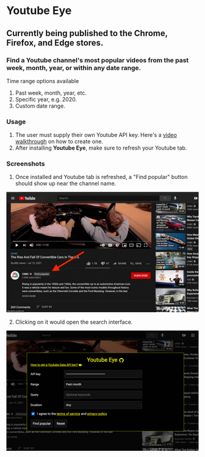 # Youtube Eye 

## Currently being published to the Chrome, Firefox, and Edge stores. 

### Find a Youtube channel's most popular videos from the past week, month, year, or within any date range. 

Time range options available 
1. Past week, month, year, etc.
2. Specific year, e.g. 2020. 
3. Custom date range. 

### Usage 
1. The user must supply their own Youtube API key. Here's a [video walkthrough](https://www.youtube.com/watch?v=FpXkDHNyMrE) on how to create one.
2. After installing **Youtube Eye**, make sure to refresh your Youtube tab. 


### Screenshots 

1. Once installed and Youtube tab is refreshed, a "Find popular" button should show up near the channel name. 
<img src="https://github.com/polywock/youtubeEye/blob/main/screenshot1.jpg?raw=true" width="600">


2. Clicking on it would open the search interface. 
<img src="https://github.com/polywock/youtubeEye/blob/main/screenshot2.jpg?raw=true" width="600">